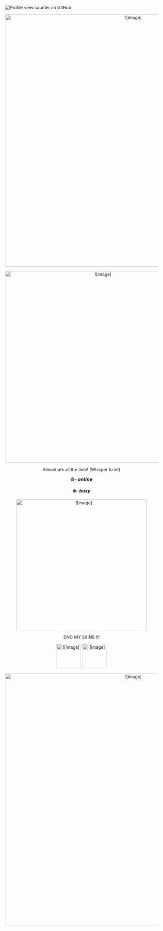 ![Profile view counter on GitHub](https://komarev.com/ghpvc/?username=lemoniisyummy)
 <p align="center"> <img width="830" src="https://files.catbox.moe/kkl53j.png" alt = ![image]>
 <p align="center"> <img width="630" src="https://github.com/user-attachments/assets/655d65bc-7030-44c3-9b8a-01e8a48b7dfc" alt = ![image]>
</p>  
<p align="center">Almost afk all the time! (Whisper to int)
<p align="center">🟢- 𝙤𝙣𝙡𝙞𝙣𝙚 
<p align="center">⛔- 𝙗𝙪𝙨𝙮 
<p align="center">
  <img width="430" src="https://files.catbox.moe/2bzd4m.gif" alt = ![image]>
</p>
<p align="center"> DNC MY SKINS !!!
<p align="center"> <img width="80" src="https://files.catbox.moe/1dkrdl.gif" alt = ![image]> <img width="80" src="https://files.catbox.moe/c64e5t.gifv" alt = ![image]>
<p align="center"> <img width="830" src="https://files.catbox.moe/ld2td0.png" alt = ![image]>
